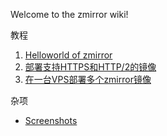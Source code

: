 Welcome to the zmirror wiki!  

教程  
1. [Helloworld of zmirror](https://github.com/aploium/zmirror#out-of-box-configs)  
2. [部署支持HTTPS和HTTP/2的镜像](https://github.com/aploium/zmirror/wiki/%E9%83%A8%E7%BD%B2%E6%94%AF%E6%8C%81HTTPS%E5%92%8CHTTP2.0%E7%9A%84%E9%95%9C%E5%83%8F)  
3. [在一台VPS部署多个zmirror镜像](https://github.com/aploium/zmirror/wiki/%E5%9C%A8%E4%B8%80%E5%8F%B0VPS%E9%83%A8%E7%BD%B2%E5%A4%9A%E4%B8%AAzmirror%E9%95%9C%E5%83%8F)  
  
杂项  
* [Screenshots](https://github.com/aploium/zmirror/wiki/Screenshots)  
  